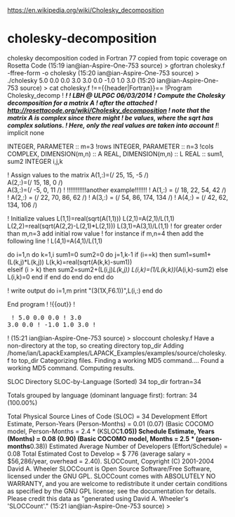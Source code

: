 https://en.wikipedia.org/wiki/Cholesky_decomposition

# cholesky-decomposition
cholesky decomposition coded in Fortran 77 copied from topic coverage on Rosetta Code
(15:19 ian@ian-Aspire-One-753 source) > gfortran cholesky.f -ffree-form -o cholesky
(15:20 ian@ian-Aspire-One-753 source) > ./cholesky
    5.0    0.0    0.0
    3.0    3.0    0.0
   -1.0    1.0    3.0
(15:20 ian@ian-Aspire-One-753 source) > cat cholesky.f
!=={{header|Fortran}}==
!<syntaxhighlight lang="fortran">Program Cholesky_decomp
! *************************************************!
! LBH @ ULPGC 06/03/2014
! Compute the Cholesky decomposition for a matrix A
! after the attached 
! http://rosettacode.org/wiki/Cholesky_decomposition
! note that the matrix A is complex since there might
! be values, where the sqrt has complex solutions.
! Here, only the real values are taken into account
!*************************************************! 
implicit none

INTEGER, PARAMETER :: m=3 !rows
INTEGER, PARAMETER :: n=3 !cols
COMPLEX, DIMENSION(m,n) :: A 
REAL, DIMENSION(m,n) :: L
REAL :: sum1, sum2
INTEGER i,j,k

! Assign values to the matrix
A(1,:)=(/ 25,  15,  -5 /)   
A(2,:)=(/ 15,  18,   0 /)  
A(3,:)=(/ -5,   0,  11 /)
! !!!!!!!!!!!another example!!!!!!!
! A(1,:) = (/ 18,  22,   54,   42 /) 
! A(2,:) = (/ 22,  70,   86,   62 /) 
! A(3,:) = (/ 54,  86,  174,  134 /) 
! A(4,:) = (/ 42,  62,  134,  106 /)





! Initialize values
L(1,1)=real(sqrt(A(1,1)))
L(2,1)=A(2,1)/L(1,1)
L(2,2)=real(sqrt(A(2,2)-L(2,1)*L(2,1)))
L(3,1)=A(3,1)/L(1,1)
! for greater order than m,n=3 add initial row value
! for instance if m,n=4 then add the following line
! L(4,1)=A(4,1)/L(1,1)





do i=1,n
    do k=1,i
        sum1=0
        sum2=0
        do j=1,k-1
        if (i==k) then
            sum1=sum1+(L(k,j)*L(k,j))
            L(k,k)=real(sqrt(A(k,k)-sum1))  
        elseif (i > k) then
            sum2=sum2+(L(i,j)*L(k,j))
            L(i,k)=(1/L(k,k))*(A(i,k)-sum2)
        else
            L(i,k)=0
        end if
        end do
    end do
end do

! write output
do i=1,m
    print "(3(1X,F6.1))",L(i,:)
end do

End program 
!</syntaxhighlight>
!{{out}}
!<pre>
!   5.0   0.0   0.0
!   3.0   3.0   0.0
!  -1.0   1.0   3.0
!</pre>
!
(15:21 ian@ian-Aspire-One-753 source) > sloccount cholesky.f
Have a non-directory at the top, so creating directory top_dir
Adding /home/ian/LapackExamples/LAPACK_Examples/examples/source/cholesky.f to top_dir
Categorizing files.
Finding a working MD5 command....
Found a working MD5 command.
Computing results.


SLOC	Directory	SLOC-by-Language (Sorted)
34      top_dir         fortran=34


Totals grouped by language (dominant language first):
fortran:         34 (100.00%)




Total Physical Source Lines of Code (SLOC)                = 34
Development Effort Estimate, Person-Years (Person-Months) = 0.01 (0.07)
 (Basic COCOMO model, Person-Months = 2.4 * (KSLOC**1.05))
Schedule Estimate, Years (Months)                         = 0.08 (0.90)
 (Basic COCOMO model, Months = 2.5 * (person-months**0.38))
Estimated Average Number of Developers (Effort/Schedule)  = 0.08
Total Estimated Cost to Develop                           = $ 776
 (average salary = $56,286/year, overhead = 2.40).
SLOCCount, Copyright (C) 2001-2004 David A. Wheeler
SLOCCount is Open Source Software/Free Software, licensed under the GNU GPL.
SLOCCount comes with ABSOLUTELY NO WARRANTY, and you are welcome to
redistribute it under certain conditions as specified by the GNU GPL license;
see the documentation for details.
Please credit this data as "generated using David A. Wheeler's 'SLOCCount'."
(15:21 ian@ian-Aspire-One-753 source) > 
